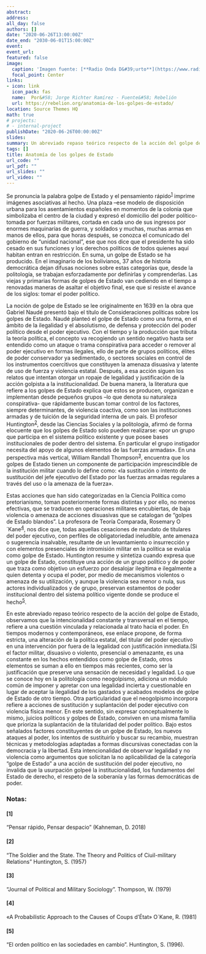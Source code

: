 ```yaml
---
abstract: 
address:
all_day: false
authors: []
date: "2020-06-26T13:00:00Z"
date_end: "2030-06-01T15:00:00Z"
event: 
event_url: 
featured: false
image:
  caption: 'Imagen fuente: [**Radio Onda D&#39;urto**](https://www.radiondadurto.org/wp-content/uploads/2019/11/evo_morales_estado_de_sitio_golpe_de_estado_bolivia_reuters-scaled.jpg)'
  focal_point: Center
links:
- icon: link
  icon_pack: fas
  name:  Por&#58; Jorge Richter Ramírez - Fuente&#58; Rebelión
  url: https://rebelion.org/anatomia-de-los-golpes-de-estado/
location: Source Themes HQ
math: true
# projects:
# - internal-project
publishDate: "2020-06-26T00:00:00Z"
slides: 
summary: Un abreviado repaso teórico respecto de la acción del golpe de Estado. observamos que la intencionalidad constante y transversal en el tiempo, refiere a una cuestión vinculada y relacionada al trato hacia el poder. 
tags: []
title: Anatomía de los golpes de Estado
url_code: ""
url_pdf: ""
url_slides: ""
url_video: ""
---
```


Se pronuncia la palabra golpe de Estado y el pensamiento rápido<sup>[1](#1)</sup> imprime imágenes asociativas al hecho. Una plaza –ese modelo de disposición urbana para los asentamientos españoles en momentos de la colonia que simbolizaba el centro de la ciudad y expresó el domicilio del poder político- tomada por fuerzas militares, cortada en cada uno de sus ingresos por enormes maquinarias de guerra, y soldados y muchas, muchas armas en manos de ellos, para que horas después, se conozca el comunicado del gobierno de “unidad nacional”, ese que nos dice que el presidente ha sido cesado en sus funciones y los derechos políticos de todos quienes aquí habitan entran en restricción. En suma, un golpe de Estado se ha producido.
En el imaginario de los bolivianos, 37 años de historia democrática dejan difusas nociones sobre estas categorías que, desde la politología, se trabajan esforzadamente por definirlas y comprenderlas. Las viejas y primarias formas de golpes de Estado van cediendo en el tiempo a renovadas maneras de asaltar el objetivo final, ese que sí resiste el avance de los siglos: tomar el poder político.

La noción de golpe de Estado se lee originalmente en 1639 en la obra que Gabriel Naudé presentó bajo el título de Consideraciones políticas sobre los golpes de Estado. Naudé planteó el golpe de Estado como una forma, en el ámbito de la ilegalidad y el absolutismo, de defensa y protección del poder político desde el poder ejecutivo. Con el tiempo y la producción que tributa la teoría política, el concepto va recogiendo un sentido negativo hasta ser entendido como un ataque o trama conspirativa para acceder o remover al poder ejecutivo en formas ilegales, ello de parte de grupos políticos, élites de poder conservador ya sedimentado, o sectores sociales en control de los instrumentos coercitivos que constituyen la amenaza disuasiva y latente de uso de fuerza y violencia estatal. Después, a esa acción siguen los relatos que intentan otorgar un ropaje de legalidad y justificación de la acción golpista a la institucionalidad.
De buena manera, la literatura que refiere a los golpes de Estado explica que estos se producen, organizan e implementan desde pequeños grupos –lo que denota su naturaleza conspirativa- que rápidamente buscan tomar control de los factores, siempre determinantes, de violencia coactiva, como son las instituciones armadas y de tuición de la seguridad interna de un país. El profesor Huntington<sup>[2](#2)</sup>, desde las Ciencias Sociales y la politología, afirmó de forma elocuente que los golpes de Estado solo pueden realizarse: «por un grupo que participa en el sistema político existente y que posee bases institucionales de poder dentro del sistema. En particular el grupo instigador necesita del apoyo de algunos elementos de las fuerzas armadas». En una perspectiva más vertical, William Randall Thompson<sup>[3](#3)</sup>, encuentra que los golpes de Estado tienen un componente de participación imprescindible de la institución militar cuando lo define como: «la sustitución o intento de sustitución del jefe ejecutivo del Estado por las fuerzas armadas regulares a través del uso o la amenaza de la fuerza».

Estas acciones que han sido categorizadas en la Ciencia Política como pretorianismo, toman posteriormente formas distintas y por ello, no menos efectivas, que se traducen en operaciones militares encubiertas, de baja violencia o amenaza de acciones disuasivas que se catalogan de “golpes de Estado blandos”. La profesora de Teoría Comparada, Rosemary O´Kane<sup>[4](#4)</sup>, nos dice que, todas aquellas cesaciones de mandato de titulares del poder ejecutivo, con perfiles de obligatoriedad ineludible, ante amenaza o sugerencia insalvable, resultante de un levantamiento o insurrección y con elementos presenciales de intromisión militar en la política se evalúa como golpe de Estado. Huntington resume y sintetiza cuando expresa que un golpe de Estado, constituye una acción de un grupo político y de poder que traza como objetivo un esfuerzo por desalojar ilegítima e ilegalmente a quien detenta y ocupa el poder, por medio de mecanismos violentos o amenaza de su utilización, y aunque la violencia sea menor o nula, sus actores individualizados y de grupo, preservan estamentos de poder institucional dentro del sistema político vigente donde se produce el hecho<sup>[5](#5)</sup>.

En este abreviado repaso teórico respecto de la acción del golpe de Estado, observamos que la intencionalidad constante y transversal en el tiempo, refiere a una cuestión vinculada y relacionada al trato hacia el poder. En tiempos modernos y contemporáneos, ese enlace propone, de forma estricta, una alteración de la política estatal, del titular del poder ejecutivo en una intervención por fuera de la legalidad con justificación inmediata.(Si el factor militar, disuasivo o violento, presencial o amenazante, es una constante en los hechos entendidos como golpe de Estado, otros elementos se suman a ello en tiempos más recientes, como ser la justificación que preserve una sensación de necesidad y legalidad. Lo que se conoce hoy en la politología como neogolpismo, adiciona un módulo común de imponer y apretar con una legalidad incierta y cuestionable en lugar de aceptar la ilegalidad de los gastados y acabados modelos de golpe de Estado de otro tiempo. Otra particularidad que el neogolpismo incorpora refiere a acciones de sustitución y suplantación del poder ejecutivo con violencia física menor. En este sentido, sin expresar conceptualmente lo mismo, juicios políticos y golpes de Estado, conviven en una misma familia que prioriza la suplantación de la titularidad del poder político.
Bajo estos señalados factores constituyentes de un golpe de Estado, los nuevos ataques al poder, los intentos de sustituirlo y buscar su recambio, muestran técnicas y metodologías adaptadas a formas discursivas conectadas con la democracia y la libertad. Esta intencionalidad de observar legalidad y no violencia como argumentos que solicitan la no aplicabilidad de la categoría “golpe de Estado” a una acción de sustitución del poder ejecutivo, no invalida que la usurpación golpeé la institucionalidad, los fundamentos del Estado de derecho, el respeto de la soberanía y las formas democráticas de poder.



### Notas:

#### [1]
“Pensar rápido, Pensar despacio” (Kahneman, D. 2018)

#### [2]
“The Soldier and the State. The Theory and Politics of Ciuil-military Relations” Huntington, S. (1957)

#### [3]
“Journal of Political and Military Sociology”. Thompson, W. (1979)

#### [4]
«A Probabilistic Approach to the Causes of Coups d’État» O´Kane, R. (1981)

#### [5]
“El orden político en las sociedades en cambio”. Huntington, S. (1996).
